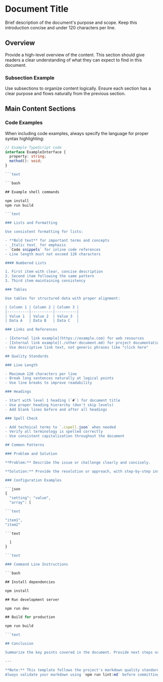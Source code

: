# Document Title

Brief description of the document's purpose and scope. Keep this introduction concise and under 120 characters per
line.

## Overview

Provide a high-level overview of the content. This section should give readers a clear understanding of what they can
expect to find in this document.

### Subsection Example

Use subsections to organize content logically. Ensure each section has a clear purpose and flows naturally from the
previous section.

## Main Content Sections

### Code Examples

When including code examples, always specify the language for proper syntax highlighting:

```typescript
// Example TypeScript code
interface ExampleInterface {
  property: string;
  method(): void;
}

```text

```bash

## Example shell commands

npm install
npm run build

```text

### Lists and Formatting

Use consistent formatting for lists:

- **Bold text** for important terms and concepts
- _Italic text_ for emphasis
- `Code snippets` for inline code references
- Line length must not exceed 120 characters

#### Numbered Lists

1. First item with clear, concise description
2. Second item following the same pattern
3. Third item maintaining consistency

### Tables

Use tables for structured data with proper alignment:

| Column 1 | Column 2 | Column 3 |
|----------|----------|----------|
| Value 1  | Value 2  | Value 3  |
| Data A   | Data B   | Data C   |

### Links and References

- [External link example](https://example.com) for web resources
- [Internal link example](./other-document.md) for project documentation
- Use descriptive link text, not generic phrases like "click here"

## Quality Standards

### Line Length

- Maximum 120 characters per line
- Break long sentences naturally at logical points
- Use line breaks to improve readability

### Headings

- Start with level 1 heading (`#`) for document title
- Use proper heading hierarchy (don't skip levels)
- Add blank lines before and after all headings

### Spell Check

- Add technical terms to `.cspell.json` when needed
- Verify all terminology is spelled correctly
- Use consistent capitalization throughout the document

## Common Patterns

### Problem and Solution

**Problem:** Describe the issue or challenge clearly and concisely.

**Solution:** Provide the resolution or approach, with step-by-step instructions when applicable.

### Configuration Examples

```json
{
  "setting": "value",
  "array": [

```text

"item1",
"item2"

```text

  ]
}

```text

### Command Line Instructions

```bash

## Install dependencies

npm install

## Run development server

npm run dev

## Build for production

npm run build

```text

## Conclusion

Summarize the key points covered in the document. Provide next steps or additional resources when relevant.

---

**Note:** This template follows the project's markdown quality standards as defined in `docs/MARKDOWN_LINTING.md`.
Always validate your markdown using `npm run lint:md` before committing.